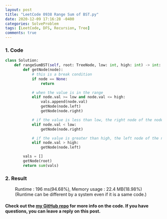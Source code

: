 ```yaml
---
layout: post
title: "LeetCode 0938 Range Sum of BST.py"
date: 2020-12-09 17:16:28 -0400
categories: SolveProblem
tags: [LeetCode, DFS, Recursion, Tree]
comments: true
---
```


### 1. Code
```python
class Solution:
    def rangeSumBST(self, root: TreeNode, low: int, high: int) -> int:
        def getNode(node):
            # this is a break condition
            if node == None:
                return

            # when the value is in the range
            elif node.val >= low and node.val <= high:
                vals.append(node.val)
                getNode(node.left)
                getNode(node.right)

            # if the value is less than low, the right node of the node should be checked
            elif node.val < low:
                getNode(node.right)

            # if the value is greater than high, the left node of the node should be checked
            elif node.val > high:
                getNode(node.left)

        vals = []
        getNode(root)
        return sum(vals)
```

### 2. Result
&nbsp;&nbsp;&nbsp;&nbsp;&nbsp;&nbsp;&nbsp;&nbsp;Runtime : 196 ms(94.68%), Memory usage : 22.4 MB(18.98%)  
&nbsp;&nbsp;&nbsp;&nbsp;&nbsp;&nbsp;&nbsp;&nbsp;(Runtime can be different by a system even if it is a same code.)

#### Check out the [my GitHub repo][hyuk-gh] for more info on the code. If you have questions, you can leave a reply on this post.
[hyuk-gh]: https://github.com/dlgur1994/StudyAlgorithms
